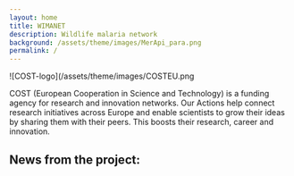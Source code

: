 ```yaml
---
layout: home
title: WIMANET
description: Wildlife malaria network
background: /assets/theme/images/MerApi_para.png
permalink: /
---
```


![COST-logo](/assets/theme/images/COSTEU.png

COST (European Cooperation in Science and Technology) is a funding agency for research and innovation networks. 
Our Actions help connect research initiatives across Europe and enable scientists to grow their ideas by sharing them with their peers. 
This boosts their research, career and innovation.

## News from the project:
